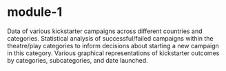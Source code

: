 # module-1
Data of various kickstarter campaigns across different countries and categories.
Statistical analysis of successful/failed campaigns within the theatre/play categories to inform decisions about starting a new campaign in this category.
Various graphical representations of kickstarter outcomes by categories, subcategories, and date launched.
